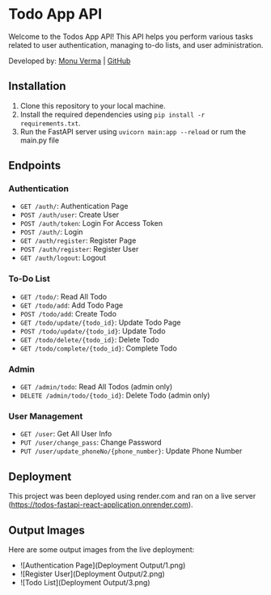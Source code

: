# Todo App API

Welcome to the Todos App API! This API helps you perform various tasks related to user authentication, managing to-do lists, and user administration.

Developed by: [Monu Verma](https://www.linkedin.com/in/monu-verma-8738831b9) | [GitHub](https://github.com/Monu25Verma)

## Installation

1. Clone this repository to your local machine.
2. Install the required dependencies using `pip install -r requirements.txt`.
3. Run the FastAPI server using `uvicorn main:app --reload` or rum the main.py file

## Endpoints

### Authentication
- `GET /auth/`: Authentication Page
- `POST /auth/user`: Create User
- `POST /auth/token`: Login For Access Token
- `POST /auth/`: Login
- `GET /auth/register`: Register Page
- `POST /auth/register`: Register User
- `GET /auth/logout`: Logout

### To-Do List
- `GET /todo/`: Read All Todo
- `GET /todo/add`: Add Todo Page
- `POST /todo/add`: Create Todo
- `GET /todo/update/{todo_id}`: Update Todo Page
- `POST /todo/update/{todo_id}`: Update Todo
- `GET /todo/delete/{todo_id}`: Delete Todo
- `GET /todo/complete/{todo_id}`: Complete Todo

### Admin
- `GET /admin/todo`: Read All Todos (admin only)
- `DELETE /admin/todo/{todo_id}`: Delete Todo (admin only)

### User Management
- `GET /user`: Get All User Info
- `PUT /user/change_pass`: Change Password
- `PUT /user/update_phoneNo/{phone_number}`: Update Phone Number

## Deployment

This project was been deployed using render.com and ran on a live server (https://todos-fastapi-react-application.onrender.com).

## Output Images
Here are some output images from the live deployment:

- ![Authentication Page](Deployment Output/1.png)
- ![Register User](Deployment Output/2.png)
- ![Todo List](Deployment Output/3.png)

